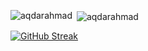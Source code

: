 









<p><img align="left" src="https://github-readme-stats.vercel.app/api/top-langs?username=aqdarahmad&show_icons=true&locale=en&layout=compact" alt="aqdarahmad" /></p>

<p>&nbsp;<img align="center" src="https://github-readme-stats.vercel.app/api?username=aqdarahmad&show_icons=true&locale=en" alt="aqdarahmad" /></p>

[![GitHub Streak](https://github-readme-streak-stats.herokuapp.com?user=aqdarahmad&theme=default&fire=FF4500&ring=FFD700)](https://git.io/streak-stats)





